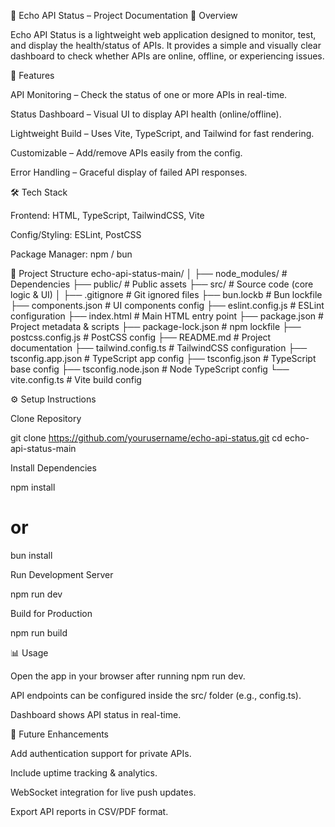 📘 Echo API Status – Project Documentation
📌 Overview

Echo API Status is a lightweight web application designed to monitor, test, and display the health/status of APIs. It provides a simple and visually clear dashboard to check whether APIs are online, offline, or experiencing issues.

🚀 Features

API Monitoring – Check the status of one or more APIs in real-time.

Status Dashboard – Visual UI to display API health (online/offline).

Lightweight Build – Uses Vite, TypeScript, and Tailwind for fast rendering.

Customizable – Add/remove APIs easily from the config.

Error Handling – Graceful display of failed API responses.

🛠️ Tech Stack

Frontend: HTML, TypeScript, TailwindCSS, Vite

Config/Styling: ESLint, PostCSS

Package Manager: npm / bun

📂 Project Structure
echo-api-status-main/
│
├── node_modules/           # Dependencies
├── public/                 # Public assets
├── src/                    # Source code (core logic & UI)
│
├── .gitignore              # Git ignored files
├── bun.lockb               # Bun lockfile
├── components.json         # UI components config
├── eslint.config.js        # ESLint configuration
├── index.html              # Main HTML entry point
├── package.json            # Project metadata & scripts
├── package-lock.json       # npm lockfile
├── postcss.config.js       # PostCSS config
├── README.md               # Project documentation
├── tailwind.config.ts      # TailwindCSS configuration
├── tsconfig.app.json       # TypeScript app config
├── tsconfig.json           # TypeScript base config
├── tsconfig.node.json      # Node TypeScript config
└── vite.config.ts          # Vite build config

⚙️ Setup Instructions

Clone Repository

git clone https://github.com/yourusername/echo-api-status.git
cd echo-api-status-main


Install Dependencies

npm install
# or
bun install


Run Development Server

npm run dev


Build for Production

npm run build

📊 Usage

Open the app in your browser after running npm run dev.

API endpoints can be configured inside the src/ folder (e.g., config.ts).

Dashboard shows API status in real-time.

🔮 Future Enhancements

Add authentication support for private APIs.

Include uptime tracking & analytics.

WebSocket integration for live push updates.

Export API reports in CSV/PDF format.